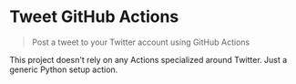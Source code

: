 # Tweet GitHub Actions
> Post a tweet to your Twitter account using GitHub Actions

This project doesn't rely on any Actions specialized around Twitter. Just a generic Python setup action.
